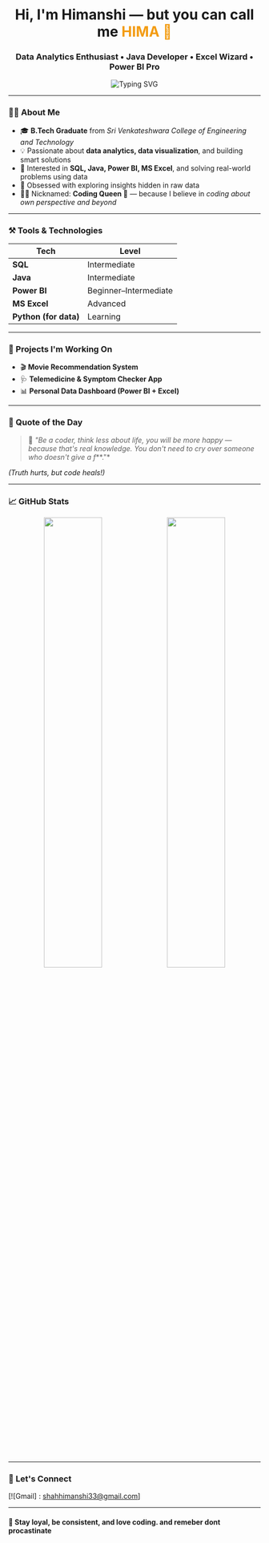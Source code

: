 <h1 align="center">Hi, I'm Himanshi — but you can call me <span style="color:#f39c12;"> HIMA 👑</span></h1>
<h3 align="center">Data Analytics Enthusiast • Java Developer • Excel Wizard • Power BI Pro</h3>

<p align="center">
  <img src="https://readme-typing-svg.demolab.com?font=Fira+Code&duration=3000&pause=1000&center=true&vCenter=true&multiline=true&width=700&lines=Analyzing+the+data.+Visualizing+the+future.;Coding+with+passion+%F0%9F%92%BB.;Transforming+data+into+decisions+%F0%9F%92%A1" alt="Typing SVG" />
</p>

---

### 👩‍🎓 About Me

- 🎓 **B.Tech Graduate** from *Sri Venkateshwara College of Engineering and Technology*
- 💡 Passionate about **data analytics, data visualization**, and building smart solutions
- 💼 Interested in **SQL, Java, Power BI, MS Excel**, and solving real-world problems using data
- 🧠 Obsessed with exploring insights hidden in raw data
- 🧑‍💻 Nicknamed: **Coding Queen 👑** — because I believe in *coding about own perspective and beyond*

---

### ⚒️ Tools & Technologies

| Tech | Level |
|------|-------|
| **SQL** | Intermediate |
| **Java** | Intermediate |
| **Power BI** | Beginner–Intermediate |
| **MS Excel** | Advanced |
| **Python (for data)** | Learning |

---

### 🚀 Projects I'm Working On

- 🎬 **Movie Recommendation System**
- 🩺 **Telemedicine & Symptom Checker App**
- 📊 **Personal Data Dashboard (Power BI + Excel)**

---

### 💬 Quote of the Day

> 🧠 *"Be a coder, think less about life, you will be more happy — because that's real knowledge. You don't need to cry over someone who doesn't give a f***."*

_(Truth hurts, but code heals!)_

---

### 📈 GitHub Stats

<p align="center">
  <img width="48%" src="https://github-readme-stats.vercel.app/api?username=himanshikana&show_icons=true&theme=tokyonight" />
  <img width="48%" src="https://github-readme-streak-stats.herokuapp.com/?user=himanshikana&theme=tokyonight" />
</p>

---

### 🔗 Let's Connect


[![Gmail] : shahhimanshi33@gmail.com]


---

#### 👑 Stay loyal, be consistent, and love coding. and remeber dont procastinate


<!---
himanshikana/himanshikana is a ✨ special ✨ repository because its `README.md` (this file) appears on your GitHub profile.
You can click the Preview link to take a look at your changes.
--->
